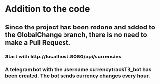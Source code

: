 # Addition to the code
## Since the project has been redone and added to the GlobalChange branch, there is no need to make a Pull Request.
### Start with http://localhost:8080/api/currencies
### A telegram bot with the username currencytrackTB_bot has been created. The bot sends currency changes every hour.
